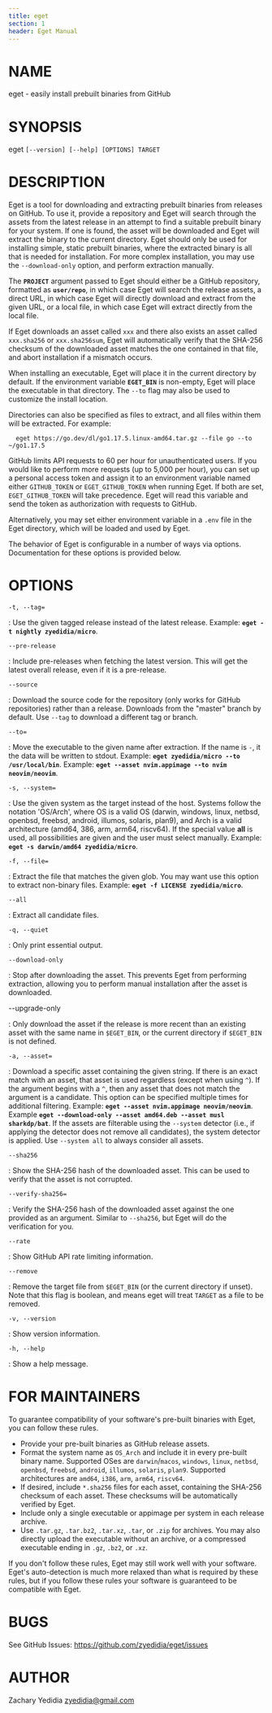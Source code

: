 ```yaml
---
title: eget
section: 1
header: Eget Manual
---
```


# NAME
  eget - easily install prebuilt binaries from GitHub

# SYNOPSIS
  eget `[--version] [--help] [OPTIONS] TARGET`

# DESCRIPTION
  Eget is a tool for downloading and extracting prebuilt binaries from releases
  on GitHub. To use it, provide a repository and Eget will search through the
  assets from the latest release in an attempt to find a suitable prebuilt
  binary for your system. If one is found, the asset will be downloaded and
  Eget will extract the binary to the current directory. Eget should only be
  used for installing simple, static prebuilt binaries, where the extracted
  binary is all that is needed for installation. For more complex installation,
  you may use the `--download-only` option, and perform extraction manually.

  The **`PROJECT`** argument passed to Eget should either be a GitHub
  repository, formatted as **`user/repo`**, in which case Eget will search the
  release assets, a direct URL, in which case Eget will directly download and
  extract from the given URL, or a local file, in which case Eget will extract
  directly from the local file.

  If Eget downloads an asset called `xxx` and there also exists an asset called
  `xxx.sha256` or `xxx.sha256sum`, Eget will automatically verify that the
  SHA-256 checksum of the downloaded asset matches the one contained in that
  file, and abort installation if a mismatch occurs.

  When installing an executable, Eget will place it in the current directory by
  default. If the environment variable **`EGET_BIN`** is non-empty, Eget will
  place the executable in that directory. The `--to` flag may also be used to
  customize the install location.

  Directories can also be specified as files to extract, and all files within
  them will be extracted. For example:

      eget https://go.dev/dl/go1.17.5.linux-amd64.tar.gz --file go --to ~/go1.17.5

  GitHub limits API requests to 60 per hour for unauthenticated users. If you
  would like to perform more requests (up to 5,000 per hour), you can set up a
  personal access token and assign it to an environment variable named either
  `GITHUB_TOKEN` or `EGET_GITHUB_TOKEN` when running Eget. If both are set,
  `EGET_GITHUB_TOKEN` will take precedence. Eget will read this variable and
  send the token as authorization with requests to GitHub.

  Alternatively, you may set either environment variable in a `.env` file in
  the Eget directory, which will be loaded and used by Eget.

  The behavior of Eget is configurable in a number of ways via options.
  Documentation for these options is provided below.

# OPTIONS
  `-t, --tag=`

:    Use the given tagged release instead of the latest release. Example: **`eget -t nightly zyedidia/micro`**.

  `--pre-release`

:    Include pre-releases when fetching the latest version. This will get the latest overall release, even if it is a pre-release.

  `--source`

:    Download the source code for the repository (only works for GitHub repositories) rather than a release. Downloads from the "master" branch by default. Use `--tag` to download a different tag or branch.

  `--to=`

:    Move the executable to the given name after extraction. If the name is `-`, it the data will be written to stdout. Example: **`eget zyedidia/micro --to /usr/local/bin`**. Example: **`eget --asset nvim.appimage --to nvim neovim/neovim`**.

  `-s, --system=`

:    Use the given system as the target instead of the host. Systems follow the notation 'OS/Arch', where OS is a valid OS (darwin, windows, linux, netbsd, openbsd, freebsd, android, illumos, solaris, plan9), and Arch is a valid architecture (amd64, 386, arm, arm64, riscv64). If the special value **all** is used, all possibilities are given and the user must select manually. Example: **`eget -s darwin/amd64 zyedidia/micro`**.

  `-f, --file=`

:    Extract the file that matches the given glob. You may want use this option to extract non-binary files. Example: **`eget -f LICENSE zyedidia/micro`**.

  `--all`

:    Extract all candidate files.

  `-q, --quiet`

:    Only print essential output.

  `--download-only`

:    Stop after downloading the asset. This prevents Eget from performing extraction, allowing you to perform manual installation after the asset is downloaded.

   --upgrade-only

:    Only download the asset if the release is more recent than an existing asset with the same name in `$EGET_BIN`, or the current directory if `$EGET_BIN` is not defined.

  `-a, --asset=`

:    Download a specific asset containing the given string. If there is an exact match with an asset, that asset is used regardless (except when using `^`). If the argument begins with a `^`, then any asset that does not match the argument is a candidate. This option can be specified multiple times for additional filtering. Example: **`eget --asset nvim.appimage neovim/neovim`**. Example **`eget --download-only --asset amd64.deb --asset musl sharkdp/bat`**. If the assets are filterable using the `--system` detector (i.e., if applying the detector does not remove all candidates), the system detector is applied. Use `--system all` to always consider all assets.

  `--sha256`

:    Show the SHA-256 hash of the downloaded asset. This can be used to verify that the asset is not corrupted.

  `--verify-sha256=`

:    Verify the SHA-256 hash of the downloaded asset against the one provided as an argument. Similar to `--sha256`, but Eget will do the verification for you.

  `--rate`

:    Show GitHub API rate limiting information.

  `--remove`

:    Remove the target file from `$EGET_BIN` (or the current directory if unset). Note that this flag is boolean, and means eget will treat `TARGET` as a file to be removed.

  `-v, --version`

:    Show version information.

  `-h, --help`

:    Show a help message.

# FOR MAINTAINERS

To guarantee compatibility of your software's pre-built binaries with Eget, you
can follow these rules.

* Provide your pre-built binaries as GitHub release assets.
* Format the system name as `OS_Arch` and include it in every pre-built binary
  name. Supported OSes are `darwin`/`macos`, `windows`, `linux`, `netbsd`, `openbsd`,
  `freebsd`, `android`, `illumos`, `solaris`, `plan9`. Supported architectures
  are `amd64`, `i386`, `arm`, `arm64`, `riscv64`.
* If desired, include `*.sha256` files for each asset, containing the SHA-256
  checksum of each asset. These checksums will be automatically verified by
  Eget.
* Include only a single executable or appimage per system in each release archive.
* Use `.tar.gz`, `.tar.bz2`, `.tar.xz`, `.tar`, or `.zip` for archives. You may
  also directly upload the executable without an archive, or a compressed
  executable ending in `.gz`, `.bz2`, or `.xz`.

If you don't follow these rules, Eget may still work well with your software.
Eget's auto-detection is much more relaxed than what is required by these
rules, but if you follow these rules your software is guaranteed to be
compatible with Eget.

# BUGS

See GitHub Issues: <https://github.com/zyedidia/eget/issues>

# AUTHOR

Zachary Yedidia <zyedidia@gmail.com>
